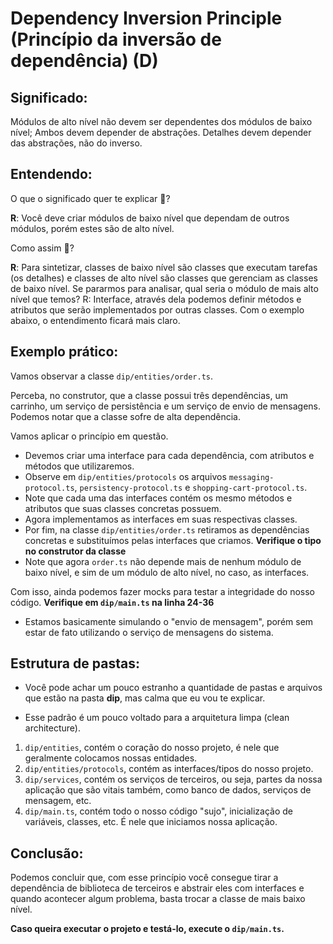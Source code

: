 # Dependency Inversion Principle (Princípio da inversão de dependência) (D)

## Significado:
Módulos de alto nível não devem ser dependentes dos módulos de baixo nível; Ambos devem depender de abstrações. Detalhes devem depender das abstrações, não do inverso.

## Entendendo:
O que o significado quer te explicar 🤔?

**R**: Você deve criar módulos de baixo nível que dependam de outros módulos, porém estes são de alto nível.

Como assim 🤯?

**R**: Para sintetizar, classes de baixo nível são classes que executam tarefas (os detalhes) e classes de alto nível são classes que gerenciam as classes de baixo nível. Se pararmos para analisar, qual seria o módulo de mais alto nível que temos? R: Interface, através dela podemos definir métodos e atributos que serão implementados por outras classes. Com o exemplo abaixo, o entendimento ficará mais claro.


## Exemplo prático:

Vamos observar a classe `dip/entities/order.ts`.

Perceba, no construtor, que a classe possui três dependências, um carrinho, um serviço de persistência e um serviço de envio de mensagens. Podemos notar que a classe sofre de alta dependência.

Vamos aplicar o princípio em questão.
- Devemos criar uma interface para cada dependência, com atributos e métodos que utilizaremos.
- Observe em `dip/entities/protocols` os arquivos `messaging-protocol.ts`, `persistency-protocol.ts` e `shopping-cart-protocol.ts`.
- Note que cada uma das interfaces contém os mesmo métodos e atributos que suas classes concretas possuem.
- Agora implementamos as interfaces em suas respectivas classes.
- Por fim, na classe `dip/entities/order.ts` retiramos as dependências concretas e substituímos pelas interfaces que criamos. **Verifique o tipo no construtor da classe**
- Note que agora `order.ts` não depende mais de nenhum módulo de baixo nível, e sim de um módulo de alto nível, no caso, as interfaces.

Com isso, ainda podemos fazer mocks para testar a integridade do nosso código. **Verifique em `dip/main.ts` na linha 24-36**
- Estamos basicamente simulando o "envio de mensagem", porém sem estar de fato utilizando o serviço de mensagens do sistema.


## Estrutura de pastas:

- Você pode achar um pouco estranho a quantidade de pastas e arquivos que estão na pasta **dip**, mas calma que eu vou te explicar.

- Esse padrão é um pouco voltado para a arquitetura limpa (clean architecture).

1. `dip/entities`, contém o coração do nosso projeto, é nele que geralmente colocamos nossas entidades.
2. `dip/entities/protocols`, contém as interfaces/tipos do nosso projeto.
3. `dip/services`, contém os serviços de terceiros, ou seja, partes da nossa aplicação que são vitais também, como banco de dados, serviços de mensagem, etc.
4. `dip/main.ts`, contém todo o nosso código "sujo", inicialização de variáveis, classes, etc. É nele que iniciamos nossa aplicação.


## Conclusão:
Podemos concluir que, com esse princípio você consegue tirar a dependência de biblioteca de terceiros e abstrair eles com interfaces e quando acontecer algum problema, basta trocar a classe de mais baixo nível.


**Caso queira executar o projeto e testá-lo, execute o `dip/main.ts`.**
